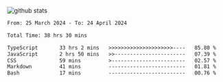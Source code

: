 
![github stats](https://github-readme-stats.vercel.app/api?username=realmahd1&show_icons=true&theme=codeSTACKr&hide_rank=true&count_private=true)

<!--START_SECTION:waka-->

```txt
From: 25 March 2024 - To: 24 April 2024

Total Time: 38 hrs 30 mins

TypeScript       33 hrs 2 mins   >>>>>>>>>>>>>>>>>>>>>----   85.80 %
JavaScript       2 hrs 50 mins   >>-----------------------   07.39 %
CSS              59 mins         >------------------------   02.57 %
Markdown         41 mins         -------------------------   01.81 %
Bash             17 mins         -------------------------   00.76 %
```

<!--END_SECTION:waka-->
